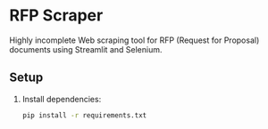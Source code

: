 # RFP Scraper

Highly incomplete Web scraping tool for RFP (Request for Proposal) documents using Streamlit and Selenium.

## Setup
1. Install dependencies:
   ```bash
   pip install -r requirements.txt